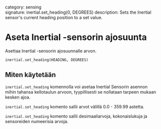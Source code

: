 category: sensing  
signature: inertial.set_heading(0, DEGREES)
description: Sets the Inertial sensor's current heading position to a set value.

# Aseta Inertial -sensorin ajosuunta

Asettaa Inertial -sensorin ajosuunnalle arvon.

```don
inertial.set_heading(HEADING, DEGREES)
```

## Miten käytetään

`inertial.set_heading` komennolla voi asetaa Inertial Sensorin asennon mihin tahansa kellotaulun arvoon, tyypillisesti se nollataan tarpeen mukaan kesken ajoa.

`inertial.set_heading` komento sallii arvot välillä 0.0 - 359.99 astetta.

`inertial.set_heading` komento sallii desimaaliarvoja, kokonaislukuja ja sensoreiden numeerisia arvoja.


<advanced>
</advanced>

